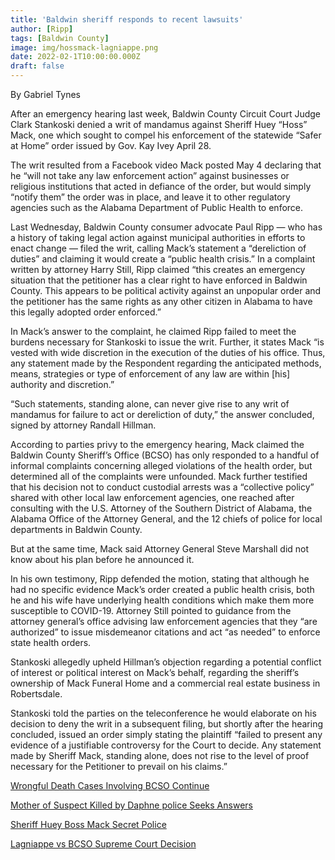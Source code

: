 ```yaml
---
title: 'Baldwin sheriff responds to recent lawsuits'
author: [Ripp]
tags: [Baldwin County]
image: img/hossmack-lagniappe.png
date: 2022-02-1T10:00:00.000Z
draft: false
---
```


By Gabriel Tynes

After an emergency hearing last week, Baldwin County Circuit Court Judge Clark Stankoski denied a writ of mandamus against Sheriff Huey “Hoss” Mack, one which sought to compel his enforcement of the statewide “Safer at Home” order issued by Gov. Kay Ivey April 28.

The writ resulted from a Facebook video Mack posted May 4 declaring that he “will not take any law enforcement action” against businesses or religious institutions that acted in defiance of the order, but would simply “notify them” the order was in place, and leave it to other regulatory agencies such as the Alabama Department of Public Health to enforce. 

Last Wednesday, Baldwin County consumer advocate Paul Ripp — who has a history of taking legal action against municipal authorities in efforts to enact change — filed the writ, calling Mack’s statement a “dereliction of duties” and claiming it would create a “public health crisis.” In a complaint written by attorney Harry Still, Ripp claimed “this creates an emergency situation that the petitioner has a clear right to have enforced in Baldwin County. This appears to be political activity against an unpopular order and the petitioner has the same rights as any other citizen in Alabama to have this legally adopted order enforced.”

In Mack’s answer to the complaint, he claimed Ripp failed to meet the burdens necessary for Stankoski to issue the writ. Further, it states Mack “is vested with wide discretion in the execution of the duties of his office. Thus, any statement made by the Respondent regarding the anticipated methods, means, strategies or type of enforcement of any law are within [his] authority and discretion.”

“Such statements, standing alone, can never give rise to any writ of mandamus for failure to act or dereliction of duty,” the answer concluded, signed by attorney Randall Hillman.

According to parties privy to the emergency hearing, Mack claimed the Baldwin County Sheriff’s Office (BCSO) has only responded to a handful of informal complaints concerning alleged violations of the health order, but determined all of the complaints were unfounded. Mack further testified that his decision not to conduct custodial arrests was a “collective policy” shared with other local law enforcement agencies, one reached after consulting with the U.S. Attorney of the Southern District of Alabama, the Alabama Office of the Attorney General, and the 12 chiefs of police for local departments in Baldwin County. 

But at the same time, Mack said Attorney General Steve Marshall did not know about his plan before he announced it.

In his own testimony, Ripp defended the motion, stating that although he had no specific evidence Mack’s order created a public health crisis, both he and his wife have underlying health conditions which make them more susceptible to COVID-19. Attorney Still pointed to guidance from the attorney general’s office advising law enforcement agencies that they “are authorized” to issue misdemeanor citations and act “as needed” to enforce state health orders.

Stankoski allegedly upheld Hillman’s objection regarding a potential conflict of interest or political interest on Mack’s behalf, regarding the sheriff’s ownership of Mack Funeral Home and a commercial real estate business in Robertsdale. 

Stankoski told the parties on the teleconference he would elaborate on his decision to deny the writ in a subsequent filing, but shortly after the hearing concluded, issued an order simply stating the plaintiff “failed to present any evidence of a justifiable controversy for the Court to decide. Any statement made by Sheriff Mack, standing alone, does not rise to the level of proof necessary for the Petitioner to prevail on his claims.”





[Wrongful Death Cases Involving BCSO Continue](https://lagniappemobile.com/wrongful-death-cases-involving-bcso-continue/)


[Mother of Suspect Killed by Daphne police Seeks Answers](https://lagniappemobile.com/mother-of-suspect-killed-by-daphne-police-seeks-answers/)


[Sheriff Huey Boss Mack Secret Police](https://rippreport.com/2021/10/01/sheriff-huey-boss-mack-secret-police/)


[Lagniappe vs BCSO Supreme Court Decision](https://lagniappemobile.com/wp-content/uploads/2021/09/Lagniappe-vs.-BCSO-Supreme-Court-Decision.pdf)
